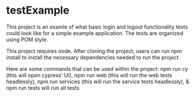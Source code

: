 # testExample
This project is an examle of what basic login and logout functionality tests could look like for a simple example application. The tests are organized using POM style. 

This project requires node. After cloning the project, users can run npm install to install the necessary dependencies needed to run the project. 

Here are some commands that can be used within the project: npm run cy (this will open cypress' UI), npm run web (this will run the web tests headlessly), npm run services (this will run the service tests headlessly), & npm run tests will run all tests.
